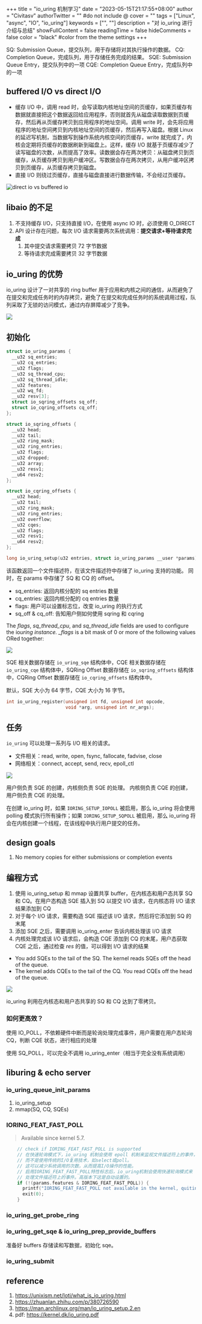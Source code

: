 +++
title = "io_uring 机制学习"
date = "2023-05-15T21:17:55+08:00"
author = "Civitasv"
authorTwitter = "" #do not include @
cover = ""
tags = ["Linux", "async", "IO", "io_uring"]
keywords = ["", ""]
description = "对 io_uring 进行介绍与总结"
showFullContent = false
readingTime = false
hideComments = false
color = "black" #color from the theme settings
+++

SQ: Submission Queue，提交队列，用于存储将对其执行操作的数据。
CQ: Completion Queue，完成队列，用于存储任务完成的结果。
SQE: Submission Queue Entry，提交队列中的一项
CQE: Completion Queue Entry，完成队列中的一项

## buffered I/O vs direct I/O

- 缓存 I/O 中，调用 read 时，会写读取内核地址空间的页缓存，如果页缓存有数据就直接把这个数据返回给应用程序，否则就首先从磁盘读取数据到页缓存，然后再从页缓存拷贝到应用程序的地址空间。调用 write 时，会先将应用程序的地址空间拷贝到内核地址空间的页缓存，然后再写入磁盘。根据 Linux 的延迟写机制，当数据写到操作系统内核空间的页缓存，write 就完成了，内核会定期将页缓存的数据刷新到磁盘上。这样，缓存 I/O 就基于页缓存减少了读写磁盘的次数，从而提高了效率。读数据会存在两次拷贝：从磁盘拷贝到页缓存，从页缓存拷贝到用户缓冲区。写数据会存在两次拷贝，从用户缓冲区拷贝到页缓存，从页缓存拷贝到磁盘。
- 直接 I/O 则绕过页缓存，直接与磁盘直接进行数据传输，不会经过页缓存。

![direct io vs buffered io](/images/io_uring/a.png)

## libaio 的不足

1. 不支持缓存 I/O，只支持直接 I/O，在使用 async IO 时，必须使用 O_DIRECT
2. API 设计存在问题，每次 I/O 请求需要两次系统调用：**提交请求+等待请求完成**
   1. 其中提交请求需要拷贝 72 字节数据
   2. 等待请求完成需要拷贝 32 字节数据

## io_uring 的优势

io_uring 设计了一对共享的 ring buffer 用于应用和内核之间的通信，从而避免了在提交和完成任务时的内存拷贝，避免了在提交和完成任务时的系统调用过程，队列采取了无锁的访问模式，通过内存屏障减少了竞争。

![](/images/io_uring/b.png)

## 初始化

```c
struct io_uring_params {
  __u32 sq_entries;
  __u32 cq_entries;
  __u32 flags;
  __u32 sq_thread_cpu;
  __u32 sq_thread_idle;
  __u32 features;
  __u32 wq_fd;
  __u32 resv[3];
  struct io_sqring_offsets sq_off;
  struct io_cqring_offsets cq_off;
};
```

```c
struct io_sqring_offsets {
  __u32 head;
  __u32 tail;
  __u32 ring_mask;
  __u32 ring_entries;
  __u32 flags;
  __u32 dropped;
  __u32 array;
  __u32 resv1;
  __u64 resv2;
};
```

```c
struct io_cqring_offsets {
  __u32 head;
  __u32 tail;
  __u32 ring_mask;
  __u32 ring_entries;
  __u32 overflow;
  __u32 cqes;
  __u32 flags;
  __u32 resv1;
  __u64 resv2;
};
```

```c
long io_uring_setup(u32 entries, struct io_uring_params __user *params)
```

该函数返回一个文件描述符，在该文件描述符中存储了 io_uring 支持的功能。
同时，在 params 中存储了 SQ 和 CQ 的 offset。

- sq_entries: 返回内核分配的 sq entries 数量
- cq_entries: 返回内核分配的 cq entries 数量
- flags: 用户可以设置标志位，改变 io_uring 的执行方式
- sq_off & cq_off: 告知用户侧如何使用 sqring 和 cqring

The *flags*, *sq_thread_cpu*, and *sq_thread_idle* fields are used to configure the io*uring instance. _flags* is a bit mask of 0 or more of the following values ORed together:

![](/images/io_uring/c.png)

SQE 相关数据存储在 `io_uring_sqe` 结构体中，CQE 相关数据存储在 `io_uring_cqe` 结构体中，SQRing Offset 数据存储在 `io_sqring_offsets` 结构体中，CQRing Offset 数据存储在 `io_cqring_offsets` 结构体中。

默认，SQE 大小为 64 字节，CQE 大小为 16 字节。

```c
int io_uring_register(unsigned int fd, unsigned int opcode,
                      void *arg, unsigned int nr_args);
```

## 任务

`io_uring` 可以处理一系列与 I/O 相关的请求。

- 文件相关：read, write, open, fsync, fallocate, fadvise, close
- 网络相关：connect, accept, send, recv, epoll_ctl

![](/images/io_uring/d.png)

用户侧负责 SQE 的创建，内核侧负责 SQE 的处理。
内核侧负责 CQE 的创建，用户侧负责 CQE 的处理。

在创建 io_uring 时，如果 `IORING_SETUP_IOPOLL` 被启用，那么 io_uring 将会使用 polling 模式执行所有操作；如果 `IORING_SETUP_SQPOLL` 被启用，那么 io_uring 将会在内核创建一个线程，在该线程中执行用户提交的任务。

## design goals

1. No memory copies for either submissions or completion events

## 编程方式

1. 使用 io_uring_setup 和 mmap 设置共享 buffer，在内核态和用户态共享 SQ 和 CQ。在用户态构造 SQE 插入到 SQ 以提交 I/O 请求，在内核态将 I/O 请求结果添加到 CQ
2. 对于每个 I/O 请求，需要构造 SQE 描述该 I/O 请求，然后将它添加到 SQ 的末尾
3. 添加 SQE 之后，需要调用 io_uring_enter 告诉内核处理该 I/O 请求
4. 内核处理完成该 I/O 请求后，会构造 CQE 添加到 CQ 的末尾，用户态获取 CQE 之后，通过检查 *res* 的值，可以得到 I/O 请求的结果

- You add SQEs to the tail of the SQ. The kernel reads SQEs off the head of the queue.
- The kernel adds CQEs to the tail of the CQ. You read CQEs off the head of the queue.

![](/images/io_uring/e.png)

io_uring 利用在内核态和用户态共享的 SQ 和 CQ 达到了零拷贝。

### 如何更高效？

使用 IO_POLL，不依赖硬件中断而是轮询处理完成事件，用户需要在用户态轮询 CQ，判断 CQE 状态，进行相应的处理

使用 SQ_POLL，可以完全不调用 io_uring_enter（相当于完全没有系统调用）

## liburing & echo server

### io_uring_queue_init_params

1. io_uring_setup
2. mmap(SQ, CQ, SQEs)

### IORING_FEAT_FAST_POLL

> Available since kernel 5.7.

```c
    // check if IORING_FEAT_FAST_POLL is supported
    // 在快速轮询模式下，io_uring 机制会使用 epoll 机制来监视文件描述符上的事件，
    // 而不是使用传统的I/O复用技术，如select或poll。
    // 这可以减少系统调用的次数，从而提高I/O操作的性能。
    // 启用IORING_FEAT_FAST_POLL特性标志后，io_uring机制会使用快速轮询模式来
    // 处理文件描述符上的事件。高版本下这是自动设置的。
    if (!(params.features & IORING_FEAT_FAST_POLL)) {
      printf("IORING_FEAT_FAST_POLL not available in the kernel, quiting...\n");
      exit(0);
    }
```

### io_uring_get_probe_ring

### io_uring_get_sqe & io_uring_prep_provide_buffers

准备好 buffers 存储读和写数据，初始化 sqe。

### io_uring_submit

## reference

1. <https://unixism.net/loti/what_is_io_uring.html>
2. <https://zhuanlan.zhihu.com/p/380726590>
3. <https://man.archlinux.org/man/io_uring_setup.2.en>
4. pdf: <https://kernel.dk/io_uring.pdf>
